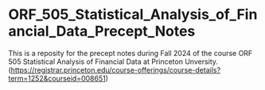 # ORF_505_Statistical_Analysis_of_Financial_Data_Precept_Notes

This is a reposity for the precept notes during Fall 2024 of the course ORF 505 Statistical Analysis of Financial Data at Princeton Unversity. (https://registrar.princeton.edu/course-offerings/course-details?term=1252&courseid=008651)

